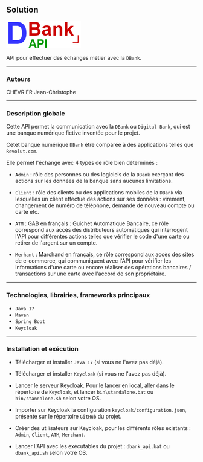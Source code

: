 ## Solution
![Logo de de DBankAPI](doc/DBankAPI.png)

API pour effectuer des échanges métier avec la `DBank`.

____
### Auteurs
CHEVRIER Jean-Christophe

____
### Description globale

Cette API permet la communication avec la `DBank` ou `Digital Bank`,
qui est une banque numérique fictive inventée pour le projet.

Cetet banque numérique `DBank` être comparée à des applications telles que `Revolut.com`.

Elle permet l'échange avec 4 types de rôle bien déterminés : 

- `Admin` : rôle des personnes ou des logiciels de la `DBank` exerçant des
  actions sur les données de la banque sans aucunes limitations.

- `Client` : rôle des clients ou des applications mobiles de la `DBank` via lesquelles un client
effectue des actions sur ses données : virement, changement de numéro de téléphone, demande de nouveau compte ou 
carte etc.

- `ATM` : GAB en français : Guichet Automatique Bancaire, ce rôle correspond aux accès des distributeurs automatiques
qui interrogent l'API pour différentes actions telles que vérifier le code d'une carte ou retirer de l'argent
sur un compte.

- `Merhant` : Marchand en français, ce rôle correspond aux accès des sites de e-commerce, qui communiquent avec l'API 
pour vérifier les informations d'une carte ou encore réaliser des opérations bancaires / transactions sur une carte 
avec l'accord de son propriétaire.

____
### Technologies, librairies, frameworks principaux

- `Java 17`
- `Maven`
- `Spring Boot`
- `Keycloak`

____
### Installation et exécution

- Télécharger et installer `Java 17`
(si vous ne l'avez pas déjà).

- Télécharger et installer `Keycloak`
(si vous ne l'avez pas déjà).

- Lancer le serveur Keycloak.
Pour le lancer en local, aller dans le répertoire de `Keycloak`, et lancer `bin\standalone.bat`
ou `bin/standalone.sh` selon votre OS.

- Importer sur Keycloak la configuration `keycloak/configuration.json`,
présente sur le répertoire `GitHub` du projet.

- Créer des utilisateurs sur Keycloak, pour
les différents rôles existants : `Admin`,
`Client`, `ATM`, `Merchant`.

- Lancer l'API avec les exécutables du projet :
`dbank_api.bat` ou `dbank_api.sh` selon votre OS.
